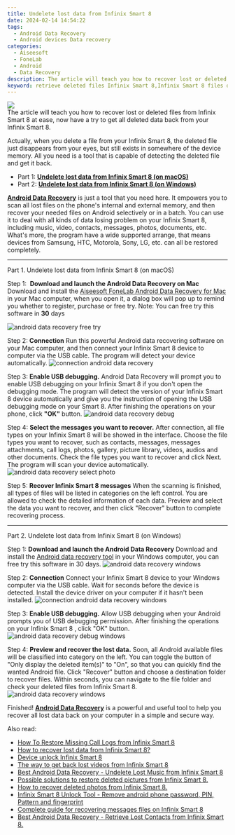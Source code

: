 ```yaml
---
title: Undelete lost data from Infinix Smart 8
date: 2024-02-14 14:54:22
tags: 
  - Android Data Recovery
  - Android devices Data recovery
categories: 
  - Aiseesoft
  - FoneLab
  - Android
  - Data Recovery
description: The article will teach you how to recover lost or deleted files from Infinix Smart 8 at ease, now have a try to get all deleted data back from your Infinix Smart 8.
keyword: retrieve deleted files Infinix Smart 8,Infinix Smart 8 files disappear,save lost data on Infinix Smart 8,broken Infinix Smart 8 data recovery solution,Regain missing files on Infinix Smart 8,Infinix Smart 8 data lost,Infinix Smart 8 reset but recover data,Infinix Smart 8 deleted data,Infinix Smart 8 delete data recover,how to restore your files from Infinix Smart 8,my data deleted from Infinix Smart 8 how to undo data,how to recover deleted data in Infinix Smart 8
---
```


<img src="https://img0mobiles.techidaily.com/images/best-assets/devices/infinix/infinix-smart-8/1.jpg" class="atpl-imgstyle"  />

<div class="atpl-content atpl-for-fonelab-android recover-data">

<div class="atpl-post-description-part-1">
The article will teach you how to recover lost or deleted files from Infinix Smart 8 at ease, now have a try to get all deleted data back from your Infinix Smart 8.
</div>
<div class="atpl-post-device-model-description">

</div>




<div class="atpl-post-description-part-2">
<div class="tpl-content-sub-paragraph-normal">
  <p>
    Actually, when you delete a file from your Infinix Smart 8, the deleted file just disappears from your eyes, but still exists in somewhere of the device memory. All you need is a tool that is capable of detecting the deleted file and get it back.
  </p>
</div>
</div>


<ul>
  <li>Part 1: <strong><a href="#p1">Undelete lost data from Infinix Smart 8 (on macOS)</a></strong></li>
  <li>Part 2: <strong><a href="#p2">Undelete lost data from Infinix Smart 8 (on Windows)</a></strong></li>
</ul>


<div class="atpl-post-description-part-3">
<div class="tpl-content-sub-paragraph-normal">
  <p>
    <a href="https://tools.techidaily.com/aiseesoft-android-data-recovery/" target="_blank" rel="noopener"><strong>Android Data Recovery</strong></a> is just a tool that you need here. It empowers you to scan all lost files on the phone's internal and external memory, and then recover your needed files on Android selectively or in a batch. You can use it to deal with all kinds of data losing problem on your Infinix Smart 8, including music, video, contacts, messages, photos, documents, etc. What's more, the program have a wide supported arrange, that means devices from Samsung, HTC, Motorola, Sony, LG, etc. can all be restored completely.
  </p>
</div>
</div>


<!-- Part 1 -->
<a id="p1" name="p1" ></a><hr>

<div>
  <span class="atpl-step-part-style">Part 1. Undelete lost data from Infinix Smart 8 (on macOS)</span>
</div>  

<span class="atpl-stepstyle-a"><span>Step 1: </span></span> <strong>Download and launch the Android Data Recovery on Mac</strong>
Download and install the <a href="https://tools.techidaily.com/aiseesoft-android-data-recovery-for-mac/" target="_blank" rel="noopener">Aiseesoft FoneLab Android Data Recovery for Mac</a> in your Mac computer, when you open it, a dialog box will pop up to remind you whether to register, purchase or free try.
Note: You can free try this software in <strong>30</strong> days

<img src="https://tools.techidaily.com/images/apps/aiseesoft/android-data-recovery/mac-free-try.png" class="atpl-imgstyle" alt="android data recovery free try" />

<span class="atpl-stepstyle-a"><span>Step 2: </span></span> <strong>Connection</strong>
Run this powerful Android data recovering software on your Mac computer, and then connect your Infinix Smart 8 device to computer via the USB cable. The program will detect your device automatically.
<img src="https://tools.techidaily.com/images/apps/aiseesoft/android-data-recovery/mac-connection-interface.jpg" class="atpl-imgstyle" alt="connection android data recovery" />

<span class="atpl-stepstyle-a"><span>Step 3: </span></span> <strong>Enable USB debugging.</strong>
Android Data Recovery will prompt you to enable USB debugging on your Infinix Smart 8  if you don't open the debugging mode. The program will detect the version of your Infinix Smart 8 device automatically and give you the instruction of opening the USB debugging mode on your Smart 8. After finishing the operations on your phone, click <strong>"OK"</strong> button.
<img src="https://tools.techidaily.com/images/apps/aiseesoft/android-data-recovery/mac-android-usb-debug.jpg"  class="atpl-imgstyle" alt="android data recovery debug" />

<span class="atpl-stepstyle-a"><span>Step 4: </span></span> <strong>Select the messages you want to recover.</strong>
After connection, all file types on your Infinix Smart 8 will be showed in the interface. Choose the file types you want to recover, such as contacts, messages, messages attachments, call logs, photos, gallery, picture library, videos, audios and other documents. Check the file types you want to recover and click Next. The program will scan your device automatically.
<img src="https://tools.techidaily.com/images/apps/aiseesoft/android-data-recovery/mac-choose-type-photos.jpg" class="atpl-imgstyle" alt="android data recovery select photo" />

<span class="atpl-stepstyle-a"><span>Step 5: </span></span> <strong>Recover Infinix Smart 8 messages</strong>
When the scanning is finished, all types of files will be listed in categories on the left control. You are allowed to check the detailed information of each data. Preview and select the data you want to recover, and then click "Recover" button to complete recovering process.


<a id="p2" name="p2"></a><hr>

<!-- Part 2 -->
<div>
  <span class="atpl-step-part-style">Part 2. Undelete lost data from Infinix Smart 8 (on Windows)</span>
</div>

<span class="atpl-stepstyle-a"><span>Step 1: </span></span> <strong>Download and launch the Android Data Recovery</strong>
Download and install the <a href="https://tools.techidaily.com/aiseesoft-android-data-recovery-for-win/" target="_blank" rel="noopener">Android data recovery tool</a> in your Windows computer, you can free try this software in 30 days.
<img src="https://tools.techidaily.com/images/apps/aiseesoft/android-data-recovery/win-start-interface.png"  class="atpl-imgstyle" alt="android data recovery windows" />

<span class="atpl-stepstyle-a"><span>Step 2: </span></span> <strong>Connection</strong>
Connect your Infinix Smart 8 device to your Windows computer via the USB cable. Wait for seconds before the device is detected. Install the device driver on your computer if it hasn't been installed.
<img src="https://tools.techidaily.com/images/apps/aiseesoft/android-data-recovery/win-connection-interface.png" class="atpl-imgstyle" alt="connection android data recovery windows" />

<span class="atpl-stepstyle-a"><span>Step 3: </span></span> <strong>Enable USB debugging.</strong>
Allow USB debugging when your Android prompts you of USB debugging permission. After finishing the operations on your Infinix Smart 8 , click "OK" button.
<img src="https://tools.techidaily.com/images/apps/aiseesoft/android-data-recovery/win-android-usb-debug.png" class="atpl-imgstyle" alt="android data recovery debug windows" />

<span class="atpl-stepstyle-a"><span>Step 4: </span></span> <strong>Preview and recover the lost data.</strong>
Soon, all Android available files will be classified into category on the left. You can toggle the button of "Only display the deleted item(s)" to "On", so that you can quickly find the wanted Android file. Click "Recover" button and choose a destination folder to recover files. Within seconds, you can navigate to the file folder and check your deleted files from Infinix Smart 8.
<img src="https://tools.techidaily.com/images/apps/aiseesoft/android-data-recovery/win-recover-photos.png" class="atpl-imgstyle" alt="android data recovery windows" />

<div class="atpl-post-description-part-4">
<div class="tpl-content-sub-paragraph-normal">
    <p>
        Finished! <a href="https://tools.techidaily.com/aiseesoft-android-data-recovery/" target="_blank" rel="noopener"><strong>Android Data Recovery</strong></a> is a powerful and useful tool to help you recover all lost data back on your computer in a simple and secure way.
    </p>
</div>
</div>


<ins class="adsbygoogle"
     style="display:block"
     data-ad-client="ca-pub-7571918770474297"
     data-ad-slot="8358498916"
     data-ad-format="auto"
     data-full-width-responsive="true"></ins>

<span class="atpl-alsoreadstyle">Also read:</span>
<div><ul>
<li><a href="/how-to-restore-missing-call-logs-from-infinix-smart-8-by-fonelab-android-recover-call-logs/" target="_blank" rel="noopener"><u>How To  Restore Missing Call Logs from Infinix Smart 8</u></a></li>
<li><a href="/how-to-recover-lost-data-from-infinix-smart-8-by-fonelab-android-recover-data/" target="_blank" rel="noopener"><u>How to recover lost data from Infinix Smart 8?</u></a></li>
<li><a href="/device-unlock-infinix-smart-8-by-drfone-android-unlock-android-unlock/" target="_blank" rel="noopener"><u>Device unlock  Infinix Smart 8</u></a></li>
<li><a href="/the-way-to-get-back-lost-videos-from-infinix-smart-8-by-fonelab-android-recover-video/" target="_blank" rel="noopener"><u>The way to get back lost videos from Infinix Smart 8</u></a></li>
<li><a href="/best-android-data-recovery-undelete-lost-music-from-infinix-smart-8-by-fonelab-android-recover-music/" target="_blank" rel="noopener"><u>Best Android Data Recovery - Undelete Lost Music from Infinix Smart 8</u></a></li>
<li><a href="/possible-solutions-to-restore-deleted-pictures-from-infinix-smart-8-by-fonelab-android-recover-pictures/" target="_blank" rel="noopener"><u>Possible solutions to restore deleted pictures from Infinix Smart 8.</u></a></li>
<li><a href="/how-to-recover-deleted-photos-from-infinix-smart-8-by-fonelab-android-recover-photos/" target="_blank" rel="noopener"><u>How to recover deleted photos from Infinix Smart 8.</u></a></li>
<li><a href="/infinix-smart-8-unlock-tool-remove-android-phone-password-pin-pattern-and-fingerprint-by-drfone-android-unlock-android-unlock/" target="_blank" rel="noopener"><u>Infinix Smart 8 Unlock Tool - Remove android phone password, PIN, Pattern and fingerprint</u></a></li>
<li><a href="/complete-guide-for-recovering-messages-files-on-infinix-smart-8-by-fonelab-android-recover-messages/" target="_blank" rel="noopener"><u>Complete guide for recovering messages files on Infinix Smart 8</u></a></li>
<li><a href="/best-android-data-recovery-retrieve-lost-contacts-from-infinix-smart-8-by-fonelab-android-recover-contacts/" target="_blank" rel="noopener"><u>Best Android Data Recovery - Retrieve Lost Contacts from Infinix Smart 8.</u></a></li>
</ul></div>

</div>
